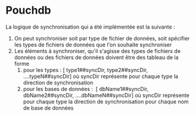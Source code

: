 # Pouchdb

La logique de synchronisation qui a été implémentée est la suivante :

1.  On peut synchroniser soit par type de fichier de données, soit spécifier les types de fichiers de données que l'on souhaite synchroniser
2.  Les éléments à synchroniser, qu'il s'agisse des types de fichiers de données ou des fichiers de données doivent être des tableau de la forme
    1.  pour les types : \[ type1##syncDir, type2##syncDir, ….typeN##syncDir\] où syncDir représente pour chaque type la direction de synchronisation
    2.  pour les bases de données :  \[ dbName1##syncDir, dbName2##syncDir, ….dbNameN##syncDir\] où syncDir représente pour chaque type la direction de synchronisation pour chaque nom de base de données
